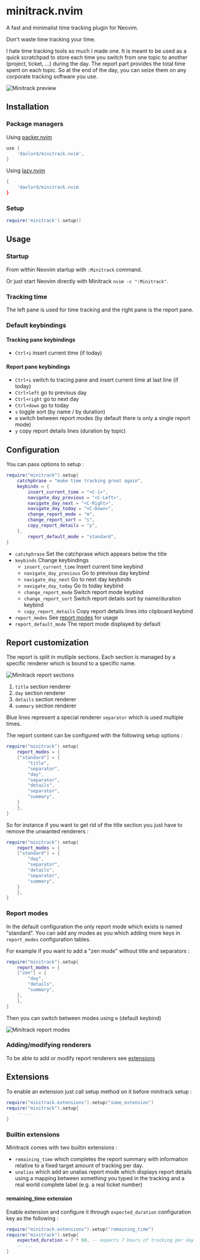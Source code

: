 # minitrack.nvim

A fast and minimalist time tracking plugin for Neovim.

Don't waste time tracking your time. 

I hate time tracking tools so much I made one. It is meant to be used as a quick scratchpad to store each time you switch from one topic to another (project, ticket, ...) during the day. The report part provides the total time spent on each topic. So at the end of the day, you can seize them on any corporate tracking software you use.  

![Minitrack preview](minitrack.gif)

## Installation
### Package managers

Using [packer.nvim](https://github.com/wbthomason/packer.nvim)

```lua
use {
    'davlord/minitrack.nvim',
}
```

Using [lazy.nvim](https://github.com/folke/lazy.nvim)

```lua
{
    'davlord/minitrack.nvim
}
```
### Setup
```lua
require('minitrack').setup()
```

## Usage

### Startup
From within Neovim startup with `:Minitrack` command.

Or just start Neovim directly with Minitrack `nvim -c ":Minitrack"`.

### Tracking time
The left pane is used for time tracking and the right pane is the report pane.

### Default keybindings

#### Tracking pane keybindings
- `Ctrl+i` insert current time (if today)
  
#### Report pane keybindings
- `Ctrl+i` switch to tracing pane and insert current time at last line (if today)
- `Ctrl+left` go to previous day
- `Ctrl+right` go to next day
- `Ctrl+down` go to today
- `s` toggle sort (by name / by duration)
- `m` switch between report modes (by default there is only a single report mode)
- `y` copy report details lines (duration by topic)

## Configuration
You can pass options to setup :
```lua
require("minitrack").setup{
	catchphrase = "make time tracking great again",
	keybinds = {
		insert_current_time = "<C-i>",
		navigate_day_previous = "<C-Left>",
		navigate_day_next = "<C-Right>",
		navigate_day_today = "<C-Down>",
		change_report_mode = "m",
		change_report_sort = "s",
		copy_report_details = "y",
	},
    	report_default_mode = "standard",
}
```
- `catchphrase` Set the catchprase which appears below the title
- `keybinds` Change keybindings
  - `insert_current_time` Insert current time keybind
  - `navigate_day_previous` Go to previous day  keybind
  - `navigate_day_next` Go to next day keybindn 
  - `navigate_day_today` Go to today keybind
  - `change_report_mode` Switch report mode keybind
  - `change_report_sort` Switch report details sort by name/duration keybind
  - `copy_report_details` Copy report details lines into clipboard keybind
- `report_modes` See [report modes](#report-modes) for usage
- `report_default_mode` The report mode displayed by default

## Report customization
The report is split in mutliple sections. Each section is managed by a specific renderer which is bound to a specific name.

![Minitrack report sections](minitrack-report-sections.png)

1. `title` section renderer
2. `day` section renderer
3. `details` section renderer
4. `summary` section renderer

Blue lines represent a special renderer `separator` which is used multiple times.

The report content can be configured with the following setup options :

```lua
require("minitrack").setup{
    report_modes = {
	["standard"] = {
	    "title",
	    "separator",
	    "day",
	    "separator",
	    "details",
	    "separator",
	    "summary",
	}
    },
}
```

So for instance if you want to get rid of the title section you just have to remove the unwanted renderers :

```lua
require("minitrack").setup{
    report_modes = {
	["standard"] = {
	    "day",
	    "separator",
	    "details",
	    "separator",
	    "summary",
	}
    },
}
```

### Report modes
In the default configuration the only report mode which exists is named "standard". 
You can add any modes as you which adding more keys in `report_modes` configuration tables.

For example if you want to add a "zen mode" without title and separators :
```lua
require("minitrack").setup{
    report_modes = {
	["zen"] = {
	    "day",
	    "details",
	    "summary",
	},
    },
}
```
Then you can switch between modes using `m` (default keybind)

![Minitrack report modes](minitrack-report-modes.gif)

### Adding/modifying renderers
To be able to add or modify report renderers see [extensions](#extensions)

## Extensions
To enable an extension just call setup method on it before minitrack setup :
```lua
require("minitrack.extensions").setup("some_extension")
require("minitrack").setup{
    -- ...
}
```

### Builtin extensions
Minitrack comes with two builtin extensions :
- `remaining_time` which completes the report summary with information relative to a fixed target amount of tracking per day.
- `unalias` which add an unalias report mode which displays report details using a mapping between something you typed in the tracking and a real world complete label (e.g. a real ticket number)
#### remaining_time extension
Enable extension and configure it through `expected_duration` configuration key as the following :
```lua
require("minitrack.extensions").setup("remaining_time")
require("minitrack").setup{
    expected_duration = 7 * 60, -- expects 7 hours of tracking per day
    -- ...
}
```

